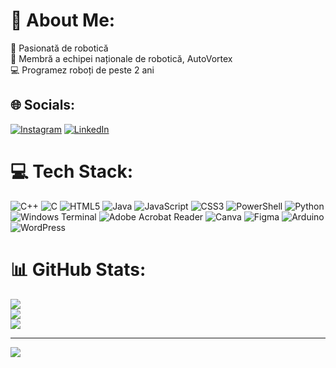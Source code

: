 # 💫 About Me:
🤖 Pasionată de robotică<br>🧠 Membră a echipei naționale de robotică, AutoVortex<br>💻 Programez roboți de peste 2 ani


## 🌐 Socials:
[![Instagram](https://img.shields.io/badge/Instagram-%23E4405F.svg?logo=Instagram&logoColor=white)](https://instagram.com/brienlandia) [![LinkedIn](https://img.shields.io/badge/LinkedIn-%230077B5.svg?logo=linkedin&logoColor=white)](https://www.linkedin.com/in/briana-musat-9b7795295/) 

# 💻 Tech Stack:
![C++](https://img.shields.io/badge/c++-%2300599C.svg?style=plastic&logo=c%2B%2B&logoColor=white) ![C](https://img.shields.io/badge/c-%2300599C.svg?style=plastic&logo=c&logoColor=white) ![HTML5](https://img.shields.io/badge/html5-%23E34F26.svg?style=plastic&logo=html5&logoColor=white) ![Java](https://img.shields.io/badge/java-%23ED8B00.svg?style=plastic&logo=openjdk&logoColor=white) ![JavaScript](https://img.shields.io/badge/javascript-%23323330.svg?style=plastic&logo=javascript&logoColor=%23F7DF1E) ![CSS3](https://img.shields.io/badge/css3-%231572B6.svg?style=plastic&logo=css3&logoColor=white) ![PowerShell](https://img.shields.io/badge/PowerShell-%235391FE.svg?style=plastic&logo=powershell&logoColor=white) ![Python](https://img.shields.io/badge/python-3670A0?style=plastic&logo=python&logoColor=ffdd54) ![Windows Terminal](https://img.shields.io/badge/Windows%20Terminal-%234D4D4D.svg?style=plastic&logo=windows-terminal&logoColor=white) ![Adobe Acrobat Reader](https://img.shields.io/badge/Adobe%20Acrobat%20Reader-EC1C24.svg?style=plastic&logo=Adobe%20Acrobat%20Reader&logoColor=white) ![Canva](https://img.shields.io/badge/Canva-%2300C4CC.svg?style=plastic&logo=Canva&logoColor=white) ![Figma](https://img.shields.io/badge/figma-%23F24E1E.svg?style=plastic&logo=figma&logoColor=white) ![Arduino](https://img.shields.io/badge/-Arduino-00979D?style=plastic&logo=Arduino&logoColor=white) ![WordPress](https://img.shields.io/badge/WordPress-%23117AC9.svg?style=plastic&logo=WordPress&logoColor=white)
# 📊 GitHub Stats:
![](https://github-readme-stats.vercel.app/api?username=briana-codes&theme=midnight-purple&hide_border=false&include_all_commits=false&count_private=false)<br/>
![](https://nirzak-streak-stats.vercel.app/?user=briana-codes&theme=midnight-purple&hide_border=false)<br/>
![](https://github-readme-stats.vercel.app/api/top-langs/?username=briana-codes&theme=midnight-purple&hide_border=false&include_all_commits=false&count_private=false&layout=compact)

---
[![](https://visitcount.itsvg.in/api?id=briana-codes&icon=8&color=11)](https://visitcount.itsvg.in)

<!-- Proudly created with GPRM ( https://gprm.itsvg.in ) -->
